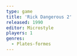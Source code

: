 ```yaml
---
type: game
title: 'Rick Dangerous 2'
released: 1990
editor: Microstyle
players: 1
genres:
  - Plates-formes
---
```

